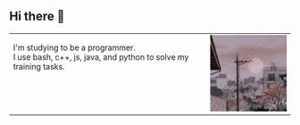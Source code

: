 ## Hi there 🐙

<!--
**1hx74/1hx74** is a ✨ _special_ ✨ repository because its `README.md` (this file) appears on your GitHub profile.

Here are some ideas to get you started:

- 🔭 I’m currently working on ...
- 🌱 I’m currently learning ...
- 👯 I’m looking to collaborate on ...
- 🤔 I’m looking for help with ...
- 💬 Ask me about ...
- 📫 How to reach me: ...
- 😄 Pronouns: ...
- ⚡ Fun fact: ...
-->

<table>
  <tr>
    <td valign="top">
      <p align="left">
        I'm studying to be a programmer.<br>
        I use bash, c++, js, java, and python to solve my training tasks.
      </p>
    </td>
    <td>
      <img src="assets/sun.jpg" alt="sun" width="175"/>
    </td>
  </tr>
</table>
